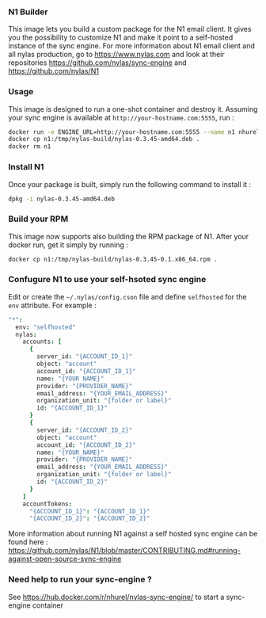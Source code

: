 ### N1 Builder
This image lets you build a custom package for the N1 email client.
It gives you the possibility to customize N1 and make it point to a self-hosted instance of the sync engine.
For more information about N1 email client and all nylas production, go to https://www.nylas.com
and look at their repositories https://github.com/nylas/sync-engine and https://github.com/nylas/N1

### Usage
This image is designed to run a one-shot container and destroy it.
Assuming your sync engine is available at `http://your-hostname.com:5555`,  run :
```bash
docker run -e ENGINE_URL=http://your-hostname.com:5555 --name n1 nhurel/nylas-n1-builder
docker cp n1:/tmp/nylas-build/nylas-0.3.45-amd64.deb .
docker rm n1
```

### Install N1
Once your package is built, simply run the following command to install it :
```bash
dpkg -i nylas-0.3.45-amd64.deb
```

### Build your RPM
This image now supports also building the RPM package of N1.
After your docker run, get it simply by running :
```bash
docker cp n1:/tmp/nylas-build/nylas-0.3.45-0.1.x86_64.rpm .
```

### Confugure N1 to use your self-hsoted sync engine
Edit or create the `~/.nylas/config.cson` file and define `selfhosted` for the `env` attribute. For example :
```cson
"*":
  env: "selfhosted"
  nylas:
    accounts: [
      {
        server_id: "{ACCOUNT_ID_1}"
        object: "account"
        account_id: "{ACCOUNT_ID_1}"
        name: "{YOUR NAME}"
        provider: "{PROVIDER_NAME}"
        email_address: "{YOUR_EMAIL_ADDRESS}"
        organization_unit: "{folder or label}"
        id: "{ACCOUNT_ID_1}"
      }
      {
        server_id: "{ACCOUNT_ID_2}"
        object: "account"
        account_id: "{ACCOUNT_ID_2}"
        name: "{YOUR_NAME}"
        provider: "{PROVIDER_NAME}"
        email_address: "{YOUR_EMAIL_ADDRESS}"
        organization_unit: "{folder or label}"
        id: "{ACCOUNT_ID_2}"
      }
    ]
    accountTokens:
      "{ACCOUNT_ID_1}": "{ACCOUNT_ID_1}"
      "{ACCOUNT_ID_2}": "{ACCOUNT_ID_2}"
```

More information about running N1 against a self hosted sync engine can be found here : https://github.com/nylas/N1/blob/master/CONTRIBUTING.md#running-against-open-source-sync-engine

### Need help to run your sync-engine ?
See https://hub.docker.com/r/nhurel/nylas-sync-engine/ to start a sync-engine container
